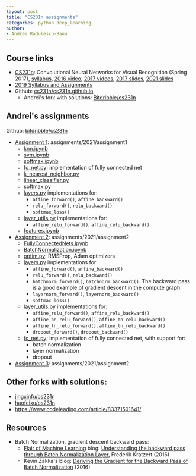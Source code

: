 ```yaml
---
layout: post
title: "CS231n assignments"
categories: python deep_learning
author:
- Andrei Radulescu-Banu
---
```


## Course links
* [CS231n](http://cs231n.stanford.edu/): Convolutional Neural Networks for Visual Recognition (Spring 2017), [syllabus](https://cs231n.github.io/), [2016 video](https://www.youtube.com/watch?v=NfnWJUyUJYU&list=PLkt2uSq6rBVctENoVBg1TpCC7OQi31AlC), [2017 videos](https://www.youtube.com/playlist?list=PL3FW7Lu3i5JvHM8ljYj-zLfQRF3EO8sYv), [2017 slides](http://cs231n.stanford.edu/slides/2017), [2021 slides](http://cs231n.stanford.edu/slides/2021)
* [2019 Syllabus and Assignments](http://cs229.stanford.edu/syllabus-summer2019.html)
* Github: [cs231n/cs231n.github.io](https://github.com/cs231n/cs231n.github.io)
  * Andrei's fork with solutions: [Bitdribble/cs231n](https://github.com/Bitdribble/cs231n)

## Andrei's assignments
Github: [bitdribble/cs231n](https://github.com/Bitdribble/cs231n)
* [Assignment 1](https://cs231n.github.io/assignments2021/assignment1): assignments/2021/assignment1
  * [knn.ipynb](https://github.com/Bitdribble/cs231n/blob/master/assignments/2021/assignment1/knn.ipynb)
  * [svm.ipynb](https://github.com/Bitdribble/cs231n/blob/master/assignments/2021/assignment1/svm.ipynb)
  * [softmax.ipynb](https://github.com/Bitdribble/cs231n/blob/master/assignment1/softmax.ipynb)
  * [fc_net.py](https://github.com/Bitdribble/cs231n/blob/master/assignments/2021/assignment1/cs231n/classifiers/fc_net.py): implementation of fully connected net
  * [k_nearest_neighbor.py](https://github.com/Bitdribble/cs231n/blob/master/assignments/2021/assignment1/cs231n/classifiers/k_nearest_neighbor.py)
  * [linear_classifier.py](https://github.com/Bitdribble/cs231n/blob/master/assignments/2021/assignment1/cs231n/classifiers/linear_classifier.py)
  * [softmax.py](https://github.com/Bitdribble/cs231n/blob/master/assignment1/cs231n/classifiers/softmax.py)
  * [layers.py](https://github.com/Bitdribble/cs231n/blob/master/assignments/2021/assignment1/cs231n/layers.py) implementations for:
    * `affine_forward()`, `affine_backward()`
    * `relu_forward()`, `relu_backward()`
    * `softmax_loss()`
  * [layer_utils.py](https://github.com/Bitdribble/cs231n/blob/master/assignments/2021/assignment1/cs231n/layer_utils.py) implementations for:
    * `affine_relu_forward()`, `affine_relu_backward()`
  * [features.ipynb](https://github.com/Bitdribble/cs231n/blob/master/assignments/2021/assignment1/features.ipynb)
* [Assignment 2](https://cs231n.github.io/assignments2021/assignment2): assignments/2021/assignment2
  * [FullyConnectedNets.ipynb](https://github.com/Bitdribble/cs231n/blob/master/assignments/2021/assignment2/FullyConnectedNets.ipynb)
  * [BatchNormalization.ipynb](https://github.com/Bitdribble/cs231n/blob/master/assignments/2021/assignment2/BatchNormalization.ipynb)
  * [optim.py](https://github.com/Bitdribble/cs231n/blob/master/assignments/2021/assignment2/cs231n/optim.py): RMSProp, Adam optimizers
  * [layers.py](https://github.com/Bitdribble/cs231n/blob/master/assignments/2021/assignment2/cs231n/layers.py) implementations for:
    * `affine_forward()`, `affine_backward()`
    * `relu_forward()`, `relu_backward()`
    * `batchnorm_forward()`, `batchnorm_backward()`. The backward pass is a good example of gradient descent in the compute graph.
    * `layernorm_forward()`, `layernorm_backward()`
    * `softmax_loss()`
  * [layer_utils.py](https://github.com/Bitdribble/cs231n/blob/master/assignments/2021/assignment2/cs231n/layer_utils.py) implementations for:
    * `affine_relu_forward()`, `affine_relu_backward()`
    * `affine_bn_relu_forward()`, `affine_bn_relu_backward()`
    * `affine_ln_relu_forward()`, `affine_ln_relu_backward()`
    * `dropout_forward()`, `dropout_backward()`
  * [fc_net.py](https://github.com/Bitdribble/cs231n/blob/master/assignments/2021/assignment2/cs231n/classifiers/fc_net.py): implementation of fully connected net, with support for:
    * batch normalization
    * layer normalization
    * dropout
* [Assignment 3](https://cs231n.github.io/assignments2021/assignment3): assignments/2021/assignment2

## Other forks with solutions:
* [jingxinfu/cs231n](https://github.com/jingxinfu/cs231n)
* [haofeixu/cs231n](https://github.com/haofeixu/cs231n)
* https://www.codeleading.com/article/83371501641/

## Resources
* Batch Normalization, gradient descent backward pass:
  * [Flair of Machine Learning](https://kratzert.github.io/) blog: [Understanding the backward pass through Batch Normalization Layer](https://kratzert.github.io/2016/02/12/understanding-the-gradient-flow-through-the-batch-normalization-layer.html), Frederik Kratzert (2016)
  * Kevin Zakka's blog: [Deriving the Gradient for the Backward Pass of Batch Normalization](https://kevinzakka.github.io/2016/09/14/batch_normalization/) (2016)